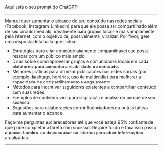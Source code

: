  
Aqui está o seu prompt do ChatGPT:

---

Manuel quer aumentar o alcance de seu conteúdo nas redes sociais (Facebook, Instagram, LinkedIn) para que ele possa ser compartilhado além de seu círculo imediato, idealmente para grupos locais e mais amplamente pela internet, com o objetivo de, possivelmente, viralizar. Por favor, gere uma resposta detalhada que inclua:

- Estratégias para criar conteúdo altamente compartilhável que possa ressoar com um público mais amplo.
- Dicas sobre como aproveitar grupos e comunidades locais em cada plataforma para aumentar a visibilidade do conteúdo.
- Melhores práticas para otimizar publicações nas redes sociais (por exemplo, hashtags, horários, uso de multimídia) para melhorar a capacidade de compartilhamento e engajamento.
- Métodos para incentivar seguidores existentes a compartilhar conteúdo com suas redes.
- Exemplos de conteúdo viral para inspiração e análise do porquê de seu sucesso.
- Sugestões para colaborações com influenciadores ou outras táticas para aumentar o alcance.

Faça-me perguntas esclarecedoras até que você esteja 95% confiante de que pode completar a tarefa com sucesso. Respire fundo e faça isso passo a passo. Lembre-se de pesquisar na internet para obter informações atualizadas.

---
```